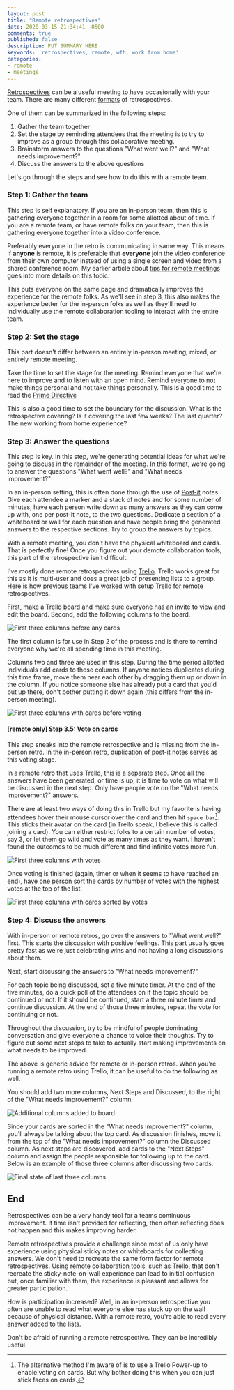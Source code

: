 ```yaml
---
layout: post
title: "Remote retrospectives"
date: 2020-03-15 21:34:41 -0500
comments: true
published: false
description: PUT SUMMARY HERE 
keywords: 'retrospectives, remote, wfh, work from home'
categories: 
- remote
- meetings
---
```


[Retrospectives](https://retrospectivewiki.org/index.php?title=Agile_Retrospective_Resource_Wiki) can be a useful meeting to have occasionally with your team.
There are many different [formats](https://retrospectivewiki.org/index.php?title=Retrospective_Plans) of retrospectives.

One of them can be summarized in the following steps:

1. Gather the team together
1. Set the stage by reminding attendees that the meeting is to try to improve as a group through this collaborative meeting.
1. Brainstorm answers to the questions "What went well?" and "What needs improvement?"
1. Discuss the answers to the above questions

Let's go through the steps and see how to do this with a remote team.

### Step 1: Gather the team

This step is self explanatory.
If you are an in-person team, then this is gathering everyone together in a room for some allotted about of time.
If you are a remote team, or have remote folks on your team, then this is gathering everyone together into a video conference.

Preferably everyone in the retro is communicating in same way.
This means if **anyone** is remote, it is preferable that **everyone** join the video conference from their own computer instead of using a single screen and video from a shared conference room.
My earlier article about [tips for remote meetings](/blog/2016/06/28/seven-tips-for-successful-remote-meetings/) goes into more details on this topic.

This puts everyone on the same page and dramatically improves the experience for the remote folks.
As we'll see in step 3, this also makes the experience better for the in-person folks as well as they'll need to individually use the remote collaboration tooling to interact with the entire team.

### Step 2: Set the stage

This part doesn't differ between an entirely in-person meeting, mixed, or entirely remote meeting.

Take the time to set the stage for the meeting.
Remind everyone that we're here to improve and to listen with an open mind.
Remind everyone to not make things personal and not take things personally.
This is a good time to read the [Prime Directive](https://retrospectivewiki.org/index.php?title=The_Prime_Directive)

This is also a good time to set the boundary for the discussion.
What is the retrospective covering?
Is it covering the last few weeks?
The last quarter?
The new working from home experience?

### Step 3: Answer the questions

This step is key.
In this step, we're generating potential ideas for what we're going to discuss in the remainder of the meeting.
In this format, we're going to answer the questions "What went well?" and "What needs improvement?"

In an in-person setting, this is often done through the use of [Post-it](https://www.post-it.com/3M/en_US/post-it/products/~/Post-it-Products/Notes/Super-Sticky/?N=4327+5927575+7568222+3294529207+3294857497&rt=r3) notes.
Give each attendee a marker and a stack of notes and for some number of minutes, have each person write down as many answers as they can come up with, one per post-it note, to the two questions.
Dedicate a section of a whiteboard or wall for each question and have people bring the generated answers to the respective sections.
Try to group the answers by topics.

With a remote meeting, you don't have the physical whiteboard and cards.
That is perfectly fine!
Once you figure out your demote collaboration tools, this part of the retrospective isn't difficult.

I've mostly done remote retrospectives using [Trello](https://trello.com/).
Trello works great for this as it is multi-user and does a great job of presenting lists to a group.
Here is how previous teams I've worked with setup Trello for remote retrospectives.

First, make a Trello board and make sure everyone has an invite to view and edit the board.
Second, add the following columns to the board.

![First three columns before any cards](/images/remote-retros/retros-first-three-columns.png "First three columns before any cards")

The first column is for use in Step 2 of the process and is there to remind everyone why we're all spending time in this meeting.

Columns two and three are used in this step.
During the time period allotted individuals add cards to these columns.
If anyone notices duplicates during this time frame, move them near each other by dragging them up or down in the column.
If you notice someone else has already put a card that you'd put up there, don't bother putting it down again (this differs from the in-person meeting).

![First three columns with cards before voting](/images/remote-retros/first-three-before-voting.png)

#### [remote only] Step 3.5: Vote on cards

This step sneaks into the remote retrospective and is missing from the in-person retro.
In the in-person retro, duplication of post-it notes serves as this voting stage.

In a remote retro that uses Trello, this is a separate step.
Once all the answers have been generated, or time is up, it is time to vote on what will be discussed in the next step.
Only have people vote on the "What needs improvement?" answers.

There are at least two ways of doing this in Trello but my favorite is having attendees hover their mouse cursor over the card and then hit `space bar`[^1].
This sticks their avatar on the card (in Trello speak, I believe this is called joining a card).
You can either restrict folks to a certain number of votes, say 3, or let them go wild and vote as many times as they want.
I haven't found the outcomes to be much different and find infinite votes more fun.

[^1]: The alternative method I'm aware of is to use a Trello Power-up to enable voting on cards. But why bother doing this when you can just stick faces on cards.

![First three columns with votes](/images/remote-retros/first-three-columns-with-votes.png)

Once voting is finished (again, timer or when it seems to have reached an end), have one person sort the cards by number of votes with the highest votes at the top of the list.

![First three columns with cards sorted by votes](/images/remote-retros/first-three-columns-votes-sorted.png)

### Step 4: Discuss the answers

With in-person or remote retros, go over the answers to "What went well?" first.
This starts the discussion with positive feelings.
This part usually goes pretty fast as we're just celebrating wins and not having a long discussions about them.

Next, start discussing the answers to "What needs improvement?"

For each topic being discussed, set a five minute timer.
At the end of the five minutes, do a quick poll of the attendees on if the topic should be continued or not.
If it should be continued, start a three minute timer and continue discussion.
At the end of those three minutes, repeat the vote for continuing or not.

Throughout the discussion, try to be mindful of people dominating conversation and give everyone a chance to voice their thoughts.
Try to figure out some next steps to take to actually start making improvements on what needs to be improved.

The above is generic advice for remote or in-person retros.
When you're running a remote retro using Trello, it can be useful to do the following as well.

You should add two more columns, Next Steps and Discussed, to the right of the "What needs improvement?" column.

![Additional columns added to board](/images/remote-retros/last-three-columns-before-discussion.png)

Since your cards are sorted in the "What needs improvement?" column, you'll always be talking about the top card.
As discussion finishes, move it from the top of the "What needs improvement?" column the Discussed column.
As next steps are discovered, add cards to the "Next Steps" column and assign the people responsible for following up to the card.
Below is an example of those three columns after discussing two cards.

![Final state of last three columns](/images/remote-retros/final-three-columns-post-discussion.png)

## End

Retrospectives can be a very handy tool for a teams continuous improvement.
If time isn't provided for reflecting, then often reflecting does not happen and this makes improving harder.

Remote retrospectives provide a challenge since most of us only have experience using physical sticky notes or whiteboards for collecting answers.
We don't need to recreate the same form factor for remote retrospectives.
Using remote collaboration tools, such as Trello, that don't recreate the sticky-note-on-wall experience can lead to initial confusion but, once familiar with them, the experience is pleasant and allows for greater participation.

How is participation increased?
Well, in an in-person retrospective you often are unable to read what everyone else has stuck up on the wall because of physical distance.
With a remote retro, you're able to read every answer added to the lists.

Don't be afraid of running a remote retrospective.
They can be incredibly useful.
